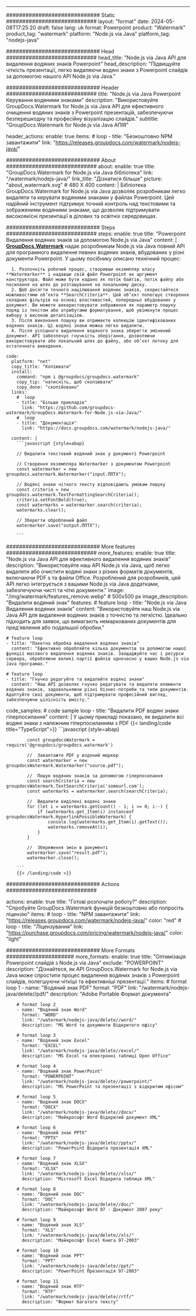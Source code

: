 
---
############################# Static ############################
layout: "format"
date:  2024-05-08T17:25:20
draft: false
lang: uk
format: Powerpoint
product: "Watermark"
product_tag: "watermark"
platform: "Node.js via Java"
platform_tag: "nodejs-java"

############################# Head ############################
head_title: "Node.js via Java API для видалення водяних знаків Powerpoint"
head_description: "Підвищуйте чіткість презентації, легко видаляючи водяні знаки з Powerpoint слайдів за допомогою нашого API Node.js via Java."

############################# Header ############################
title: "Node.js via Java Powerpoint Керування водяними знаками" 
description: "Використовуйте GroupDocs.Watermark for Node.js via Java API для ефективного очищення водяних знаків з Powerpoint презентацій, забезпечуючи безперешкодну та професійну візуалізацію слайдів."
subtitle: "GroupDocs.Watermark for Node.js via Java АПІЯ" 

header_actions:
  enable: true
  items:
    #  loop
    - title: "Безкоштовно NPM завантажити"
      link: "https://releases.groupdocs.com/watermark/nodejs-java/"
      
############################# About ############################
about:
    enable: true
    title: "GroupDocs.Watermark for Node.js via Java бібліотека"
    link: "/watermark/nodejs-java/"
    link_title: "Дізнатися більше"
    picture: "about_watermark.svg" # 480 X 400
    content: |
       Бібліотека GroupDocs.Watermark for Node.js via Java дозволяє розробникам легко видаляти та керувати водяними знаками у файлах Powerpoint. Цей надійний інструмент підтримує точний контроль над текстовими та зображеними водяними знаками, що дозволяє підтримувати високоякісні презентації в ділових та освітніх середовищах.

############################# Steps ############################
steps:
    enable: true
    title: "Powerpoint Видалення водяних знаків за допомогою Node.js via Java"
    content: |
      **[GroupDocs.Watermark](https://products.groupdocs.com/watermark/nodejs-java/)** надає розробникам Node.js via Java повний API для програмного видалення певних водяних знаків, вбудованих у різні документи Powerpoint. У цьому посібнику описано технічний процес:
      
      1. Розпочніть робочий процес, створивши екземпляр класу **Watermarker** і надавши свій файл Powerpoint як аргумент конструктора. Файл може бути надано як потік байтів, потік файлу або посилання на шлях до розташування на локальному диску.
      2. Щоб досягти точного націлювання водяних знаків, скористайтеся можливостями об’єкта **SearchCriteria**. Цей об’єкт полегшує створення складних фільтрів на основі властивостей, попередньо вбудованих у документ. Ви можете використовувати зображення як параметр пошуку поряд із текстом або атрибутами форматування, щоб увімкнути процес вибору з високою деталізацією.
      3. Після виконання пошуку ви отримаєте колекцію ідентифікованих водяних знаків. Ці водяні знаки можна легко видалити.
      4. Після успішного видалення водяного знака зберегти змінений документ. API забезпечує гнучкість зберігання, дозволяючи використовувати або локальний шлях до файлу, або об’єкт потоку для остаточного виведення.
   
    code:
      platform: "net"
      copy_title: "Копіювати"
      install:
        command: "npm i @groupdocs/groupdocs.watermark"
        copy_tip: "натисніть, щоб скопіювати"
        copy_done: "скопійовано"
      links:
        #  loop
        - title: "Більше прикладів"
          link: "https://github.com/groupdocs-watermark/GroupDocs.Watermark-for-Node.js-via-Java/"
        #  loop
        - title: "Документація"
          link: "https://docs.groupdocs.com/watermark/nodejs-java/"
          
      content: |
        ```javascript {style=abap}

        // Видалити текстовий водяний знак у документі Powerpoint

        // Створення екземпляра Watermarker з документом Powerpoint
        const watermarker = new groupdocs.watermark.Watermarker("input.ППТХ");
        
        // Водяні знаки чіткого тексту відповідають умовам пошуку
        const criteria = new groupdocs.watermark.TextFormattingSearchCriteria();
        criteria.setFontBold(true);
        const watermarks = watermarker.search(criteria);
        watermarks.clear();

        // Зберегти оброблений файл
        watermarker.save("output.ППТХ");
        
        ```            

############################# More features ############################
more_features:
  enable: true
  title: "Node.js via Java API для ефективного видалення водяних знаків"
  description: "Використовуйте наш API Node.js via Java, щоб легко видаляти або очистити водяні знаки з різних форматів документів, включаючи PDF s та файли Office. Розроблений для розробників, цей API легко інтегрується з вашими Node.js via Java додатками, забезпечуючи чисті та чіткі документи."
  image: "/img/watermark/features_remove.webp" # 500x500 px
  image_description: "Видалити водяний знак"
  features:
    # feature loop
    - title: "Node.js via Java Видалення водяних знаків"
      content: "Використовуйте наш Node.js via Java API для видалення водяних знаків з точністю та легкістю. Ідеально підходить для заявок, що вимагають немаркованих документів для пред'явлення або подальшої обробки."

    # feature loop
    - title: "Пакетна обробка видалення водяних знаків"
      content: "Ефективно обробляйте кілька документів за допомогою нашої функції масового видалення водяних знаків. Заощаджуйте час і ресурси сервера, обробляючи великі партії файлів одночасно у ваших Node.js via Java програмах."

    # feature loop
    - title: "Гнучко редагуйте та видаляйте водяні знаки"
      content: "Наш API дозволяє гнучко редагувати та видаляти елементи водяних знаків, задовольняючи різні бізнес-потреби та типи документів. Адаптуйте свої документи, щоб підтримувати професійний вигляд, забезпечуючи цілісність вмісту."
      
  code_samples:
    # code sample loop
    - title: "Видалити PDF водяні знаки гіперпосилання"
      content: |
        У цьому прикладі показано, як видалити всі водяні знаки з належним гіперпосиланням з PDF
        {{< landing/code title="TypeScript">}}
        ```javascript {style=abap}
        
            const groupdocsWatermark = require('@groupdocs/groupdocs.watermark')

            //  Завантажте PDF у водяний маркер
            const watermarker = new groupdocsWatermark.Watermarker("source.pdf");

            //  Пошук водяних знаків за допомогою гіперпосилання
            const searchCriteria = new groupdocsWatermark.TextSearchCriteria('someurl.com');
            const watermarks = watermarker.search(searchCriteria);
  
            //  Видалити виділені водяні знаки
            for (let i = watermarks.getCount() - 1; i >= 0; i--) {
                if (watermarks.get_Item(i) instanceof groupdocsWatermark.HyperlinkPossibleWatermark) {
                    console.log(watermarks.get_Item(i).getText());
                    watermarks.removeAt(i);
                }
            }

            //  Збереження змін в документі
            watermarker.save("result.pdf");
            watermarker.close();

        ```
        {{< /landing/code >}}


############################# Actions ############################

actions:
  enable: true
  title: "Готові розпочати роботу?"
  description: "Спробуйте GroupDocs.Watermark функцій безкоштовно або попросіть ліцензію"
  items:
    #  loop
    - title: "NPM завантажити"
      link: "https://releases.groupdocs.com/watermark/nodejs-java/"
      color: "red"
        #  loop
    - title: "Ліцензування"
      link: "https://purchase.groupdocs.com/pricing/watermark/nodejs-java/"
      color: "light"


############################# More Formats #####################
more_formats:
    enable: true
    title: "Оптимізація Powerpoint слайдів з Node.js via Java"
    exclude: "POWERPOINT"
    description: "Дізнайтеся, як API GroupDocs.Watermark for Node.js via Java може спростити процес видалення водяних знаків з Powerpoint слайдів, полегшуючи чіткіші та ефективніші презентації."
    items: 
        # format loop 1
        - name: "Водяний знак PDF"
          format: "PDF"
          link: "/watermark/nodejs-java/delete//pdf/"
          description: "Adobe Portable Формат документа"

        # format loop 2
        - name: "Водяний знак Word"
          format: "WORD"
          link: "/watermark/nodejs-java/delete//word/"
          description: "MS Word та документи Відкритого офісу"
          
        # format loop 3
        - name: "Водяний знак Excel"
          format: "EXCEL"
          link: "/watermark/nodejs-java/delete//excel/"
          description: "MS Excel та електронні таблиці Open Office"

        # format loop 4
        - name: "Водяний знак PowerPoint"
          format: "POWERPOINT"
          link: "/watermark/nodejs-java/delete//powerpoint/"
          description: "MS PowerPoint та презентації з відкритим офісом"

        # format loop 5
        - name: "Водяний знак DOCX"
          format: "DOCX"
          link: "/watermark/nodejs-java/delete//docx/"
          description: "Майкрософт Word Відкритий документ XML"
          
        # format loop 6
        - name: "Водяний знак PPTX"
          format: "PPTX"
          link: "/watermark/nodejs-java/delete//pptx/"
          description: "PowerPoint Відкрита презентація XML"
          
        # format loop 7
        - name: "Водяний знак XLSX"
          format: "XLSX"
          link: "/watermark/nodejs-java/delete//xlsx/"
          description: "Microsoft Excel Відкрита таблиця XML"

        # format loop 8
        - name: "Водяний знак DOC"
          format: "DOC"
          link: "/watermark/nodejs-java/delete//doc/"
          description: "Майкрософт Word 97 - Документ 2007 року"

        # format loop 9
        - name: "Водяний знак XLS"
          format: "XLS"
          link: "/watermark/nodejs-java/delete//xls/"
          description: "Майкрософт Excel Книга 97-2003"

        # format loop 10
        - name: "Водяний знак PPT"
          format: "PPT"
          link: "/watermark/nodejs-java/delete//ppt/"
          description: "PowerPoint Презентація 97-2003"

        # format loop 11
        - name: "Водяний знак RTF"
          format: "RTF"
          link: "/watermark/nodejs-java/delete//rtf/"
          description: "Формат багатого тексту"

---